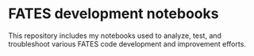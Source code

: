 # FATES development notebooks

This repository includes my notebooks used to analyze, test, and troubleshoot various FATES code development and improvement efforts.
